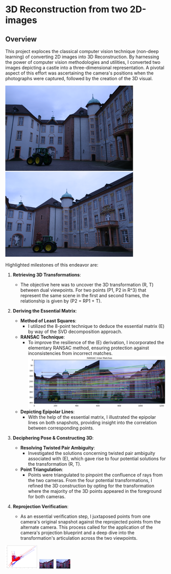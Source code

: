 # 3D Reconstruction from two 2D-images

## Overview

This project exploces the classical computer vision technique (non-deep learning) of converting 2D images into 3D Reconstruction. By harnessing the power of computer vision methodologies and utilities, I converted two images depicting a castle into a three-dimensional representation. A pivotal aspect of this effort was ascertaining the camera's positions when the photographs were captured, followed by the creation of the 3D visual.
<p float="center">
  <img src="https://github.com/satyajeetburla/3D-Reconstruction-from-two-2D-images/blob/main/img/img1.png" width="400" />
  <img src="https://github.com/satyajeetburla/3D-Reconstruction-from-two-2D-images/blob/main/img/img2.png" width="400" /> 
</p>
Highlighted milestones of this endeavor are:

1. **Retrieving 3D Transformations**: 
   - The objective here was to uncover the 3D transformation (R, T) between dual viewpoints. For two points \(P1, P2 in R^3\) that represent the same scene in the first and second frames, the relationship is given by \(P2 = RP1 + T\).

2. **Deriving the Essential Matrix**:
   - **Method of Least Squares**: 
     - I utilized the 8-point technique to deduce the essential matrix \(E\) by way of the SVD decomposition approach.
   - **RANSAC Technique**: 
     - To improve the resilience of the \(E\) derivation, I incorporated the elementary RANSAC method, ensuring protection against inconsistencies from incorrect matches.
     ![Description of Image](https://github.com/satyajeetburla/3D-Reconstruction-from-two-2D-images/blob/main/img/img3.png)
   - **Depicting Epipolar Lines**: 
     - With the help of the essential matrix, I illustrated the epipolar lines on both snapshots, providing insight into the correlation between corresponding points.

3. **Deciphering Pose & Constructing 3D**:
   - **Resolving Twisted Pair Ambiguity**: 
     - Investigated the solutions concerning twisted pair ambiguity associated with \(E\), which gave rise to four potential solutions for the transformation (R, T).
   - **Point Triangulation**: 
     - Points were triangulated to pinpoint the confluence of rays from the two cameras. From the four potential transformations, I refined the 3D construction by opting for the transformation where the majority of the 3D points appeared in the foreground for both cameras.

4. **Reprojection Verification**: 
   - As an essential verification step, I juxtaposed points from one camera's original snapshot against the reprojected points from the alternate camera. This process called for the application of the camera's projection blueprint and a deep dive into the transformation's articulation across the two viewpoints.
<p float="center">
  <img src="https://github.com/satyajeetburla/3D-Reconstruction-from-two-2D-images/blob/main/img/img4.png" width="100" />
  <img src="https://github.com/satyajeetburla/3D-Reconstruction-from-two-2D-images/blob/main/img/img5.png" width="100" /> 
</p>     
